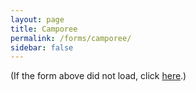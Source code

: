 ```yaml
---
layout: page
title: Camporee
permalink: /forms/camporee/
sidebar: false
---
```


<div class="cognito">
<script src="https://services.cognitoforms.com/s/rF5vcplHs0qAWm8XnP1e2A"></script>
<script>Cognito.load("forms", { id: "3" });</script>
</div>

(If the form above did not load, click [here](https://www.cognitoforms.com/Pack379/LonghornCentennialCamporeeRegistration).)
